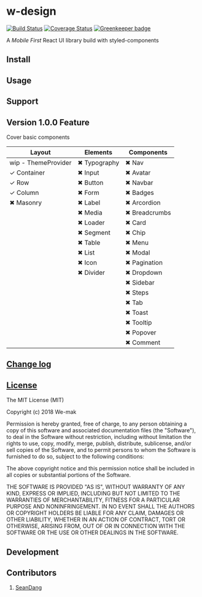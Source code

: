 # w-design

[![Build Status](https://travis-ci.org/we-mak/w-design.svg?branch=master)](https://travis-ci.org/we-mak/w-design)
[![Coverage Status](https://coveralls.io/repos/github/we-mak/w-design/badge.svg?branch=master)](https://coveralls.io/github/we-mak/w-design?branch=master)
[![Greenkeeper badge](https://badges.greenkeeper.io/we-mak/w-design.svg)](https://greenkeeper.io/)

A _Mobile First_ React UI library build with styled-components

## Install

## Usage

## Support

## Version 1.0.0 Feature

Cover basic components

| Layout              | Elements     | Components    |
| ------------------- | ------------ | ------------- |
| wip - ThemeProvider | ✖ Typography | ✖ Nav         |
| ✓ Container         | ✖ Input      | ✖ Avatar      |
| ✓ Row               | ✖ Button     | ✖ Navbar      |
| ✓ Column            | ✖ Form       | ✖ Badges      |
| ✖ Masonry           | ✖ Label      | ✖ Arcordion   |
|                     | ✖ Media      | ✖ Breadcrumbs |
|                     | ✖ Loader     | ✖ Card        |
|                     | ✖ Segment    | ✖ Chip        |
|                     | ✖ Table      | ✖ Menu        |
|                     | ✖ List       | ✖ Modal       |
|                     | ✖ Icon       | ✖ Pagination  |
|                     | ✖ Divider    | ✖ Dropdown    |
|                     |              | ✖ Sidebar     |
|                     |              | ✖ Steps       |
|                     |              | ✖ Tab         |
|                     |              | ✖ Toast       |
|                     |              | ✖ Tooltip     |
|                     |              | ✖ Popover     |
|                     |              | ✖ Comment     |

## [Change log](./CHANGELOG.md)

## [License](./LICENSE)

The MIT License (MIT)

Copyright (c) 2018 We-mak

Permission is hereby granted, free of charge, to any person obtaining a copy
of this software and associated documentation files (the "Software"), to deal
in the Software without restriction, including without limitation the rights
to use, copy, modify, merge, publish, distribute, sublicense, and/or sell
copies of the Software, and to permit persons to whom the Software is
furnished to do so, subject to the following conditions:

The above copyright notice and this permission notice shall be included in all
copies or substantial portions of the Software.

THE SOFTWARE IS PROVIDED "AS IS", WITHOUT WARRANTY OF ANY KIND, EXPRESS OR
IMPLIED, INCLUDING BUT NOT LIMITED TO THE WARRANTIES OF MERCHANTABILITY,
FITNESS FOR A PARTICULAR PURPOSE AND NONINFRINGEMENT. IN NO EVENT SHALL THE
AUTHORS OR COPYRIGHT HOLDERS BE LIABLE FOR ANY CLAIM, DAMAGES OR OTHER
LIABILITY, WHETHER IN AN ACTION OF CONTRACT, TORT OR OTHERWISE, ARISING FROM,
OUT OF OR IN CONNECTION WITH THE SOFTWARE OR THE USE OR OTHER DEALINGS IN THE
SOFTWARE.

## Development

## Contributors

<ol>
  <li>
   <a href="https://github.com/viiiprock" target="_blank">SeanDang</a>
  </li>
</ol>
